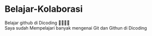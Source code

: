 # Belajar-Kolaborasi
Belajar github di Dicoding 🫴🫳🫴🫳 <br/>
Saya sudah Mempelajari banyak mengenai Git dan Githun di Dicoding
